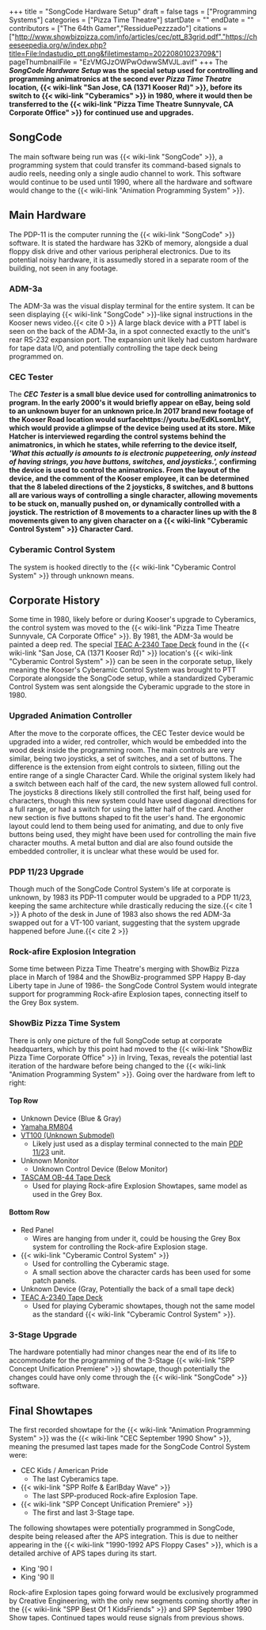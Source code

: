 +++
title = "SongCode Hardware Setup"
draft = false
tags = ["Programming Systems"]
categories = ["Pizza Time Theatre"]
startDate = ""
endDate = ""
contributors = ["The 64th Gamer","RessiduePezzzado"]
citations = ["http://www.showbizpizza.com/info/articles/cec/ptt_83grid.pdf","https://cheeseepedia.org/w/index.php?title=File:Indastudio_ptt.png&filetimestamp=20220801023709&"]
pageThumbnailFile = "EzVMGJzOWPwOdwwSMVJL.avif"
+++
The ***SongCode Hardware Setup* was the special setup used for controlling and programming animatronics at the second ever *Pizza Time Theatre* location, {{< wiki-link "San Jose, CA (1371 Kooser Rd)" >}}, before its switch to {{< wiki-link "Cyberamics" >}} in 1980, where it would then be transferred to the {{< wiki-link "Pizza Time Theatre Sunnyvale, CA Corporate Office" >}} for continued use and upgrades.**

## SongCode

The main software being run was {{< wiki-link "SongCode" >}}, a programming system that could transfer its command-based signals to audio reels, needing only a single audio channel to work. This software would continue to be used until 1990, where all the hardware and software would change to the {{< wiki-link "Animation Programming System" >}}.

## Main Hardware

The PDP-11 is the computer running the {{< wiki-link "SongCode" >}} software. It is stated the hardware has 32Kb of memory, alongside a dual floppy disk drive and other various peripheral electronics. Due to its potential noisy hardware, it is assumedly stored in a separate room of the building, not seen in any footage.

### ADM-3a

The ADM-3a was the visual display terminal for the entire system. It can be seen displaying {{< wiki-link "SongCode" >}}-like signal instructions in the Kooser news video.{{< cite 0 >}}
A large black device with a PTT label is seen on the back of the ADM-3a, in a spot connected exactly to the unit's rear RS-232 expansion port. The expansion unit likely had custom hardware for tape data I/O, and potentially controlling the tape deck being programmed on.

### CEC Tester

The ***CEC Tester* is a small blue device used for controlling animatronics to program. In the early 2000's it would briefly appear on eBay, being sold to an unknown buyer for an unknown price.In 2017 brand new footage of the Kooser Road location would surfacehttps://youtu.be/EdKLsomLbtY, which would provide a glimpse of the device being used at its store. Mike Hatcher is interviewed regarding the control systems behind the animatronics, in which he states, while referring to the device itself, *'What this actually is amounts to is electronic puppeteering, only instead of having strings, you have buttons, switches, and joysticks.',* confirming the device is used to control the animatronics.
From the layout of the device, and the comment of the Kooser employee, it can be determined that the 8 labeled directions of the 2 joysticks, 8 switches, and 8 buttons all are various ways of controlling a single character, allowing movements to be stuck on, manually pushed on, or dynamically controlled with a joystick. The restriction of 8 movements to a character lines up with the 8 movements given to any given character on a {{< wiki-link "Cyberamic Control System" >}} Character Card.**

### Cyberamic Control System

The system is hooked directly to the {{< wiki-link "Cyberamic Control System" >}} through unknown means.

## Corporate History

Some time in 1980, likely before or during Kooser's upgrade to Cyberamics, the control system was moved to the {{< wiki-link "Pizza Time Theatre Sunnyvale, CA Corporate Office" >}}. By 1981, the ADM-3a would be painted a deep red.
The special [TEAC A-2340 Tape Deck](https://en.wikipedia.org/wiki/TASCAM) found in the {{< wiki-link "San Jose, CA (1371 Kooser Rd)" >}} location's {{< wiki-link "Cyberamic Control System" >}} can be seen in the corporate setup, likely meaning the Kooser's Cyberamic Control System was brought to PTT Corporate alongside the SongCode setup, while a standardized Cyberamic Control System was sent alongside the Cyberamic upgrade to the store in 1980.

### Upgraded Animation Controller

After the move to the corporate offices, the CEC Tester device would be upgraded into a wider, red controller, which would be embedded into the wood desk inside the programming room. The main controls are very similar, being two joysticks, a set of switches, and a set of buttons.
The difference is the extension from eight controls to sixteen, filling out the entire range of a single Character Card. While the original system likely had a switch between each half of the card, the new system allowed full control. The joysticks 8 directions likely still controlled the first half, being used for characters, though this new system could have used diagonal directions for a full range, or had a switch for using the latter half of the card.
Another new section is five buttons shaped to fit the user's hand. The ergonomic layout could lend to them being used for animating, and due to only five buttons being used, they might have been used for controlling the main five character mouths.
A metal button and dial are also found outside the embedded controller, it is unclear what these would be used for.

### PDP 11/23 Upgrade

Though much of the SongCode Control System's life at corporate is unknown, by 1983 its PDP-11 computer would be upgraded to a PDP 11/23, keeping the same architecture while drastically reducing the size.{{< cite 1 >}} A photo of the desk in June of 1983 also shows the red ADM-3a swapped out for a VT-100 variant, suggesting that the system upgrade happened before June.{{< cite 2 >}}

### Rock-afire Explosion Integration

Some time between Pizza Time Theatre's merging with ShowBiz Pizza place in March of 1984 and the ShowBiz-programmed SPP Happy B-day Liberty tape in June of 1986- the SongCode Control System would integrate support for programming Rock-afire Explosion tapes, connecting itself to the Grey Box system.

### ShowBiz Pizza Time System

There is only one picture of the full SongCode setup at corporate headquarters, which by this point had moved to the {{< wiki-link "ShowBiz Pizza Time Corporate Office" >}} in Irving, Texas, reveals the potential last iteration of the hardware before being changed to the {{< wiki-link "Animation Programming System" >}}.
Going over the hardware from left to right:

#### Top Row

- Unknown Device (Blue & Gray)
- [Yamaha RM804](https://en.wikipedia.org/wiki/Yamaha_Pro_Audio)
- [VT100 (Unknown Submodel)](https://en.wikipedia.org/wiki/VT100)
  - Likely just used as a display terminal connected to the main [PDP 11/23](https://en.wikipedia.org/wiki/PDP-11) unit.
- Unknown Monitor
  - Unknown Control Device (Below Monitor)
- [TASCAM OB-44 Tape Deck](https://en.wikipedia.org/wiki/TASCAM)
  - Used for playing Rock-afire Explosion Showtapes, same model as used in the Grey Box.

#### Bottom Row

- Red Panel
  - Wires are hanging from under it, could be housing the Grey Box system for controlling the Rock-afire Explosion stage.
- {{< wiki-link "Cyberamic Control System" >}}
  - Used for controlling the Cyberamic stage.
  - A small section above the character cards has been used for some patch panels.
- Unknown Device (Gray, Potentially the back of a small tape deck)
- [TEAC A-2340 Tape Deck](https://en.wikipedia.org/wiki/TASCAM)
  - Used for playing Cyberamic showtapes, though not the same model as the standard {{< wiki-link "Cyberamic Control System" >}}.

### 3-Stage Upgrade

The hardware potentially had minor changes near the end of its life to accommodate for the programming of the 3-Stage {{< wiki-link "SPP Concept Unification Premiere" >}} showtape, though potentially the changes could have only come through the {{< wiki-link "SongCode" >}} software.

## Final Showtapes

The first recorded showtape for the {{< wiki-link "Animation Programming System" >}} was the {{< wiki-link "CEC September 1990 Show" >}}, meaning the presumed last tapes made for the SongCode Control System were:

- CEC Kids / American Pride
  - The last Cyberamics tape.
- {{< wiki-link "SPP Rolfe & EarlBday Wave" >}}
  - The last SPP-produced Rock-afire Explosion Tape.
- {{< wiki-link "SPP Concept Unification Premiere" >}}
  - The first and last 3-Stage tape.

The following showtapes were potentially programmed in SongCode, despite being released after the APS integration. This is due to neither appearing in the {{< wiki-link "1990-1992 APS Floppy Cases" >}}, which is a detailed archive of APS tapes during its start.

- King '90 I
- King '90 II

Rock-afire Explosion tapes going forward would be exclusively programmed by Creative Engineering, with the only new segments coming shortly after in the {{< wiki-link "SPP Best Of 1 KidsFriends" >}} and SPP September 1990 Show tapes. Continued tapes would reuse signals from previous shows.
